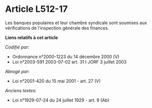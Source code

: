 # Article L512-17

Les banques populaires et leur chambre syndicale sont soumises aux vérifications de l'inspection générale des finances.

**Liens relatifs à cet article**

_Codifié par_:

  - Ordonnance n°2000-1223 du 14 décembre 2000 (V)
  - Loi n°2003-591 2003-07-02 art. 31 I JORF 3 juillet 2003

_Abrogé par_:

  - Loi n°2001-420 du 15 mai 2001 - art. 27 (V)

_Anciens textes_:

  - Loi n°1929-07-24 du 24 juillet 1929 - art. 9 (Ab)
